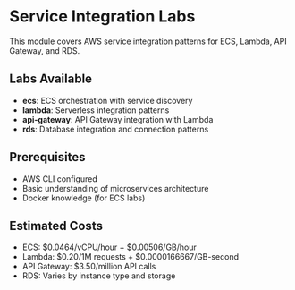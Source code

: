 # Service Integration Labs

This module covers AWS service integration patterns for ECS, Lambda, API Gateway, and RDS.

## Labs Available

- **ecs**: ECS orchestration with service discovery
- **lambda**: Serverless integration patterns
- **api-gateway**: API Gateway integration with Lambda
- **rds**: Database integration and connection patterns

## Prerequisites

- AWS CLI configured
- Basic understanding of microservices architecture
- Docker knowledge (for ECS labs)

## Estimated Costs

- ECS: $0.0464/vCPU/hour + $0.00506/GB/hour
- Lambda: $0.20/1M requests + $0.0000166667/GB-second
- API Gateway: $3.50/million API calls
- RDS: Varies by instance type and storage